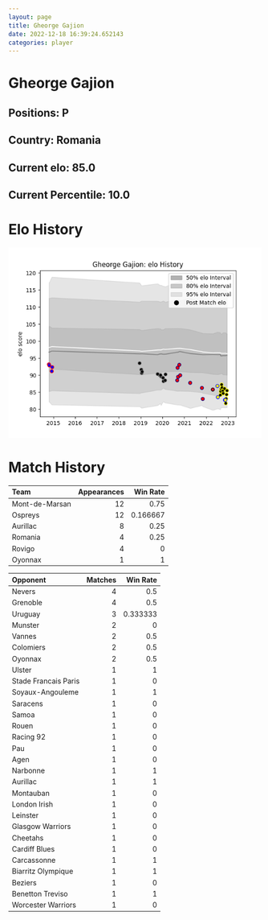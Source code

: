 ```yaml
---  
layout: page  
title: Gheorge Gajion  
date: 2022-12-18 16:39:24.652143  
categories: player  
---
```

# Gheorge Gajion

## Positions: P

## Country: Romania

## Current elo: 85.0

## Current Percentile: 10.0

# Elo History


![elo history](history_GheorgeGajion.png)
# Match History


| Team           |   Appearances |   Win Rate |
|:---------------|--------------:|-----------:|
| Mont-de-Marsan |            12 |   0.75     |
| Ospreys        |            12 |   0.166667 |
| Aurillac       |             8 |   0.25     |
| Romania        |             4 |   0.25     |
| Rovigo         |             4 |   0        |
| Oyonnax        |             1 |   1        |

| Opponent             |   Matches |   Win Rate |
|:---------------------|----------:|-----------:|
| Nevers               |         4 |   0.5      |
| Grenoble             |         4 |   0.5      |
| Uruguay              |         3 |   0.333333 |
| Munster              |         2 |   0        |
| Vannes               |         2 |   0.5      |
| Colomiers            |         2 |   0.5      |
| Oyonnax              |         2 |   0.5      |
| Ulster               |         1 |   1        |
| Stade Francais Paris |         1 |   0        |
| Soyaux-Angouleme     |         1 |   1        |
| Saracens             |         1 |   0        |
| Samoa                |         1 |   0        |
| Rouen                |         1 |   0        |
| Racing 92            |         1 |   0        |
| Pau                  |         1 |   0        |
| Agen                 |         1 |   0        |
| Narbonne             |         1 |   1        |
| Aurillac             |         1 |   1        |
| Montauban            |         1 |   0        |
| London Irish         |         1 |   0        |
| Leinster             |         1 |   0        |
| Glasgow Warriors     |         1 |   0        |
| Cheetahs             |         1 |   0        |
| Cardiff Blues        |         1 |   0        |
| Carcassonne          |         1 |   1        |
| Biarritz Olympique   |         1 |   1        |
| Beziers              |         1 |   0        |
| Benetton Treviso     |         1 |   1        |
| Worcester Warriors   |         1 |   0        |